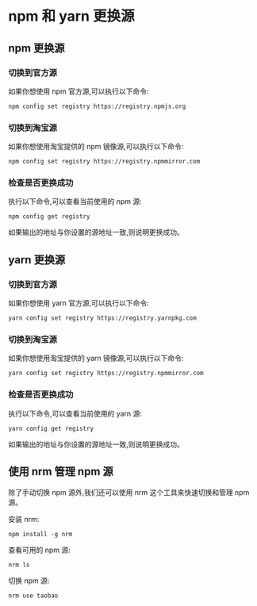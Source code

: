 # npm 和 yarn 更换源

## npm 更换源

### 切换到官方源

如果你想使用 npm 官方源,可以执行以下命令:

```shell
npm config set registry https://registry.npmjs.org
```

### 切换到淘宝源

如果你想使用淘宝提供的 npm 镜像源,可以执行以下命令:

```shell
npm config set registry https://registry.npmmirror.com
```

### 检查是否更换成功

执行以下命令,可以查看当前使用的 npm 源:

```shell
npm config get registry
```

如果输出的地址与你设置的源地址一致,则说明更换成功。

## yarn 更换源

### 切换到官方源

如果你想使用 yarn 官方源,可以执行以下命令:

```shell
yarn config set registry https://registry.yarnpkg.com
```

### 切换到淘宝源

如果你想使用淘宝提供的 yarn 镜像源,可以执行以下命令:

```shell
yarn config set registry https://registry.npmmirror.com
```

### 检查是否更换成功

执行以下命令,可以查看当前使用的 yarn 源:

```shell
yarn config get registry
```

如果输出的地址与你设置的源地址一致,则说明更换成功。

## 使用 nrm 管理 npm 源

除了手动切换 npm 源外,我们还可以使用 nrm 这个工具来快速切换和管理 npm 源。

安装 nrm:

```shell
npm install -g nrm
```

查看可用的 npm 源:

```shell
nrm ls
```

切换 npm 源:

```shell
nrm use taobao
```
